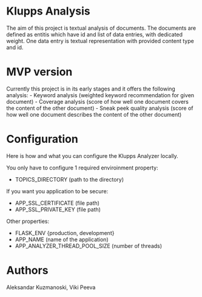 # Klupps Analysis

The aim of this project is textual analysis of documents. The documents are defined as entitis which have id and list of data entries,
with dedicated weight. One data entry is textual representation with provided content type and id.

<h1>MVP version</h1>
Currently this project is in its early stages and it offers the following analysis:
- Keyword analysis (weighted keyword recommendation for given document)
- Coverage analysis (score of how well one document covers the content of the other document)
- Sneak peek quality analysis (score of how well one document describes the content of the other document)

<h1>Configuration</h1>
Here is how and what you can configure the Klupps Analyzer locally.

You only have to configure 1 required enviroinment property:

- TOPICS_DIRECTORY (path to the directory)

If you want you application to be secure:
- APP_SSL_CERTIFICATE (file path)
- APP_SSL_PRIVATE_KEY (file path)

Other properties:
- FLASK_ENV {production, development}
- APP_NAME (name of the application)
- APP_ANALYZER_THREAD_POOL_SIZE (number of threads)

<h1>Authors</h1>
Aleksandar Kuzmanoski, Viki Peeva

